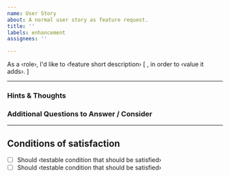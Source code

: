```yaml
---
name: User Story
about: A normal user story as feature request.
title: ''
labels: enhancement
assignees: ''

---
```


As a ‹role›, I'd like to ‹feature short description› [ , in order to ‹value it adds›. ]

---

### Hints & Thoughts

### Additional Questions to Answer / Consider

---

## Conditions of satisfaction

- [ ] Should ‹testable condition that should be satisfied›
- [ ] Should ‹testable condition that should be satisfied›
